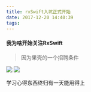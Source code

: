 ```yaml
---
title: rxSwift入坑正式开始
date: 2017-12-20 14:40:39
tags:
---
```

#### 我为啥开始关注RxSwift

> 因为果壳的一个招聘条件

![](http://ostglltzu.bkt.clouddn.com/17-12-20/92899621.jpg)
![](http://ostglltzu.bkt.clouddn.com/17-12-20/63625862.jpg)

学习心得东西终归有一天能用得上